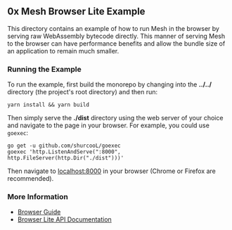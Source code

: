 ## 0x Mesh Browser Lite Example

This directory contains an example of how to run Mesh in the browser by serving
raw WebAssembly bytecode directly. This manner of serving Mesh to the browser
can have performance benefits and allow the bundle size of an application to remain
much smaller.

### Running the Example

To run the example, first build the monorepo by changing into the **../../**
directory (the project's root directory) and then run:

```
yarn install && yarn build
```

Then simply serve the **./dist** directory using the web server
of your choice and navigate to the page in your browser. For example, you could
use `goexec`:

```
go get -u github.com/shurcooL/goexec
goexec 'http.ListenAndServe(":8000", http.FileServer(http.Dir("./dist")))'
```

Then navigate to [localhost:8000](http://localhost:8000) in your browser (Chrome
or Firefox are recommended).

### More Information

-   [Browser Guide](https://0x-org.gitbook.io/mesh/getting-started/browser)
-   [Browser Lite API Documentation](https://0x-org.gitbook.io/mesh/getting-started/browser-lite/reference)
